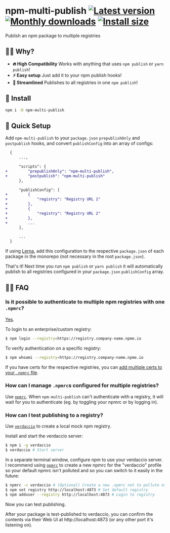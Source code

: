 # npm-multi-publish [![Latest version](https://badgen.net/npm/v/npm-multi-publish)](https://npm.im/npm-multi-publish) [![Monthly downloads](https://badgen.net/npm/dm/npm-multi-publish)](https://npm.im/npm-multi-publish) [![Install size](https://packagephobia.now.sh/badge?p=npm-multi-publish)](https://packagephobia.now.sh/result?p=npm-multi-publish)

Publish an npm package to multiple registries

## 🙋‍♂️ Why?
- **🔥 High Compatibility** Works with anything that uses `npm publish` or `yarn publish`!
- **⚡️ Easy setup** Just add it to your npm publish hooks!
- **🙌 Streamlined** Publishes to all registries in one `npm publish`!

## 🚀 Install
```sh
npm i -D npm-multi-publish
```

## 🚦 Quick Setup

Add `npm-multi-publish` to your `package.json` `prepublishOnly` and `postpublish` hooks, and convert `publishConfig` into an array of configs:

```diff
  {
      ...,

      "scripts": {
+         "prepublishOnly": "npm-multi-publish",
+         "postpublish": "npm-multi-publish"
      },

      "publishConfig": [
+         {
+             "registry": "Registry URL 1"
+         },
+         {
+             "registry": "Registry URL 2"
+         },
+         ...
      ],

      ...
  }
```

If using [Lerna](https://lerna.js.org/), add this configuration to the respective `package.json` of each package in the monorepo (not necessary in the root `package.json`).


That's it! Next time you run `npm publish` or `yarn publish` it will automatically publish to all registries configured in your `package.json` `publishConfig` array.


## 💁‍♀️ FAQ

### Is it possible to authenticate to multiple npm registries with one `.npmrc`?

[Yes](https://docs.npmjs.com/logging-in-to-an-npm-enterprise-registry-from-the-command-line#logging-in-with-a-scope-configured-to-point-to-an-npm-enterprise-registry).

To login to an enterprise/custom registry:

```sh
$ npm login --registry=https://registry.company-name.npme.io
```

To verify authentication on a specific registry:

```sh
$ npm whoami --registry=https://registry.company-name.npme.io
```

If you have certs for the respective registries, you can [add multiple certs to your `.npmrc` file](https://docs.npmjs.com/misc/config#ca).


### How can I manage `.npmrc`s configured for multiple registries?

Use [`npmrc`](https://www.npmjs.com/package/npmrc). When `npm-multi-publish` can't authenticate with a registry, it will wait for you to authenticate (eg. by toggling your npmrc or by logging in).


### How can I test publishing to a registry?
Use [`verdaccio`](https://github.com/verdaccio/verdaccio) to create a local mock npm registry.

Install and start the verdaccio server:

```sh
$ npm i -g verdaccio
$ verdaccio # Start server
```

In a separate terminal window, configure npm to use your verdaccio server. I recommend using [`npmrc`](https://www.npmjs.com/package/npmrc) to create a new npmrc for the "verdaccio" profile so your default npmrc isn't polluted and so you can switch to it easily in the future:

```sh
$ npmrc -c verdaccio # (Optional) Create a new .npmrc not to pollute existing ones
$ npm set registry http://localhost:4873 # Set default registry
$ npm adduser --registry http://localhost:4873 # Login to registry
```

Now you can test publishing.

After your package is test-published to verdaccio, you can confirm the contents via their Web UI at http://localhost:4873 (or any other port it's listening on).

